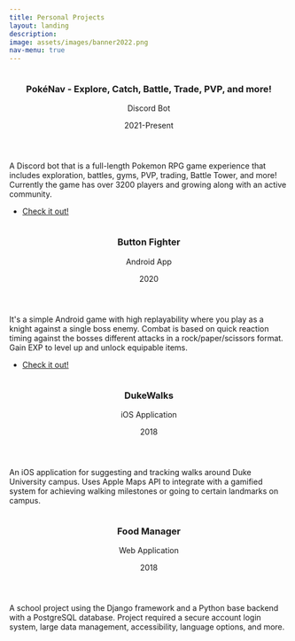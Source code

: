 ```yaml
---
title: Personal Projects
layout: landing
description: 
image: assets/images/banner2022.png
nav-menu: true
---
```


<!-- Main -->
<div id="main">

<!-- Two -->
<section id="two" class="spotlights">
	<section>
		<a href="https://www.youtube.com/watch?v=QzVNxIQBygw" target="_blank" class="image">
			<img src="{% link assets/images/pokenav.gif %}" alt="" data-position="center center" />
		</a>
		<div class="content">
			<div class="inner">
				<header class="major">
					<h3>PokéNav - Explore, Catch, Battle, Trade, PVP, and more!</h3>
					<p>Discord Bot</p>
					<p>2021-Present</p>
				</header>
				<p>A Discord bot that is a full-length Pokemon RPG game experience that includes exploration, battles, gyms, PVP, trading, Battle Tower, and more! Currently the game has over 3200 players and growing along with an active community.</p>
				<ul class="actions">
					<li><a href="https://www.youtube.com/watch?v=QzVNxIQBygw" target="_blank" class="button">Check it out!</a></li>
				</ul>
			</div>
		</div>
	</section>
	<section>
		<a href="https://play.google.com/store/apps/details?id=com.Zetaroid.ButtonFighter&hl=en_US&gl=US" target="_blank" class="image">
			<img src="{% link assets/images/buttonfighter.gif %}" alt="" data-position="center center" />
		</a>
		<div class="content">
			<div class="inner">
				<header class="major">
					<h3>Button Fighter</h3>
					<p>Android App</p>
					<p>2020</p>
				</header>
				<p>It's a simple Android game with high replayability where you play as a knight against a single boss enemy. Combat is based on quick reaction timing against the bosses different attacks in a rock/paper/scissors format. Gain EXP to level up and unlock equipable items.</p>
				<ul class="actions">
					<li><a href="https://play.google.com/store/apps/details?id=com.Zetaroid.ButtonFighter&hl=en_US&gl=US" target="_blank" class="button">Check it out!</a></li>
				</ul>
			</div>
		</div>
	</section>
	<section>
		<a class="image">
			<img src="{% link assets/images/duke.png %}" alt="" data-position="center center" />
		</a>
		<div class="content">
			<div class="inner">
				<header class="major">
					<h3>DukeWalks</h3>
					<p>iOS Application</p>
					<p>2018</p>
				</header>
				<p>An iOS application for suggesting and tracking walks around Duke University campus. Uses Apple Maps API to integrate with a gamified system for achieving walking milestones or going to certain landmarks on campus.</p>
			</div>
		</div>
	</section>
	<section>
		<a class="image">
			<img src="{% link assets/images/foodmanage.jpg %}" alt="" data-position="center center" />
		</a>
		<div class="content">
			<div class="inner">
				<header class="major">
					<h3>Food Manager</h3>
					<p>Web Application</p>
					<p>2018</p>
				</header>
				<p>A school project using the Django framework and a Python base backend with a PostgreSQL database. Project required a secure account login system, large data management, accessibility, language options, and more.</p>
			</div>
		</div>
	</section>
</section>

</div>
